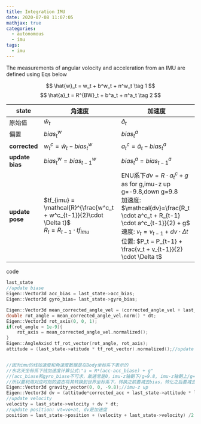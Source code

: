 ```yaml
---
title: Integration IMU 
date: 2020-07-08 11:07:05
mathjax: true
categories:
  - autonomous
  - imu
tags:
  - imu
---
```



The measurements of angular volocity and acceleration from an IMU are defined using Eqs below
<!--more-->
$$
\hat{w}_t = w_t + b^w_t + n^w_t \tag 1
$$
$$
\hat{a}_t = R^{BW}_t + b^a_t + n^a_t \tag 2
$$

| state           | 角速度                                                                                                  | 加速度                                                                                                                                                                                                                                                                    |
| --------------- | ------------------------------------------------------------------------------------------------------- | ------------------------------------------------------------------------------------------------------------------------------------------------------------------------------------------------------------------------------------------------------------------------- |
| 原始值          | $\hat{w}_t$                                                                                             | $\hat{a}_t$                                                                                                                                                                                                                                                               |
| 偏置            | $bias^w_t$                                                                                              | $bias^a_t$                                                                                                                                                                                                                                                                |
| **corrected**   | $w^c_t=\hat{w}_t - bias^w_t$                                                                            | $a^c_t=\hat{a}_t - bias^a_t$                                                                                                                                                                                                                                              |
| **update bias** | $bias^w_t = bias^w_{t-1}$                                                                               | $bias^a_t = bias^a_{t-1}$                                                                                                                                                                                                                                                 |
| **update pose** | $tf_{imu} = \mathcal{R}^{\frac{w^c_t + w^c_{t-1}}{2}\cdot \Delta t}$<br/> $R_t = R_{t-1}\cdot tf_{imu}$ | ENU系下$dv=R \cdot a^c_t + g$<br> as for g,imu-z up g=-9.8,down g=9.8<br> 加速度: $\mathcal{dv}=\frac{R_t \cdot a^c_t + R_{t-1} \cdot a^c_{t-1}}{2} + g$<br> 速度: $v_t = v_{t-1} + dv \cdot \Delta t$<br> 位置: $P_t = P_{t-1} + \frac{v_t + v_{t-1}}{2} \cdot \Delta t$ |


code
```cpp
last_state
//update biase
Eigen::Vector3d acc_bias = last_state->acc_bias;
Eigen::Vector3d gyro_bias= last_state->gyro_bias;

Eigen::Vector3d mean_corrected_angle_vel = (corrected_angle_vel + last_state->corrected_angle_vel)/2;
double rot_angle = mean_corrected_angle_vel.norm() * dt;
Eigen::Vector3d rot_axis(0, 0, 1);
if(rot_angle > 1e-9){
    rot_axis = mean_corrected_angle_vel.normalized();
}
Eigen::AngleAxisd tf_rot_vector(rot_angle, rot_axis);
attitude = (last_state->atitude * tf_rot_vector).normalized();//update pose


//因为imu的线加速度和角速度数据是在Body坐标系下表示的
//东北天坐标系下线加速度计算公式:"a = R*(acc-acc_biase) + g"
//(acc_biase和gyro_biase不可求，故通常是0，imu-z轴朝下/g=9.8, imu-z轴朝上/g=-9.8),现有车上imu-Z轴朝上
//所以要利用对应时刻的姿态将其转换到世界坐标系下，转换之前要减去bias，转化之后要减去重力加速度
Eigen::Vector3d gravity_vector(0, 0, -9.8);//imu-z up
Eigen::Vector3d dv = (attitude*corrected_acc + last_state->attitude * last_state->corrected_acc)/2.0 + gravity_vector;//加速度
//update velocity
velocity = last_state->velocity + dv * dt;
//update position: vt=vo+at, dv是加速度
position = last_state->position + (velocity + last_state->velocity) /2.0 * dt;
  
```